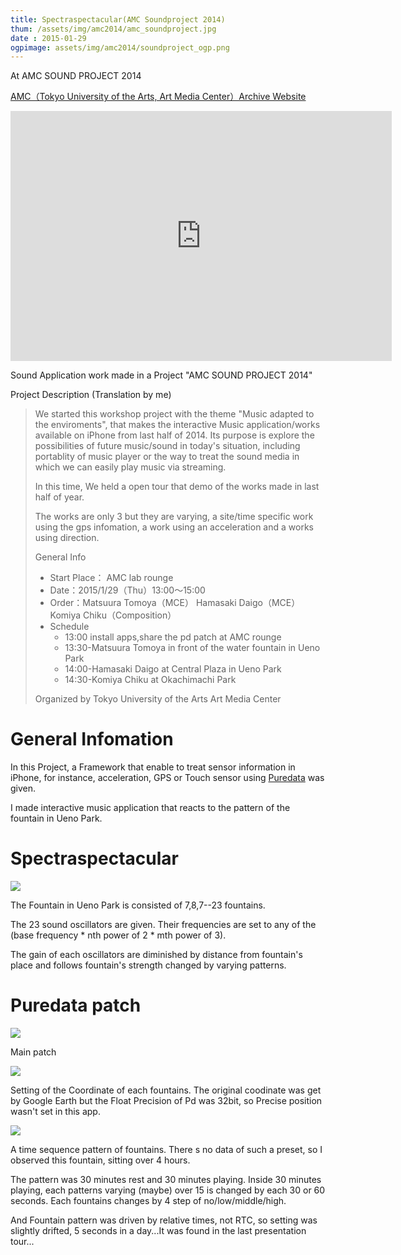 ```yaml
---
title: Spectraspectacular(AMC Soundproject 2014)
thum: /assets/img/amc2014/amc_soundproject.jpg
date : 2015-01-29
ogpimage: assets/img/amc2014/soundproject_ogp.png
---
```


At AMC SOUND PROJECT 2014

[AMC（Tokyo University of the Arts, Art Media Center）Archive Website](http://geidaiamc.tumblr.com/post/114569954667/amc-sound-project-2014-%E6%88%90%E6%9E%9C%E7%99%BA%E8%A1%A8-%E4%B8%8A%E9%87%8E%E5%85%AC%E5%9C%92%E4%BD%9C%E5%93%81%E5%B7%A1%E3%82%8A-%E6%8B%85%E5%BD%93%E8%AC%9B%E5%B8%AB%E5%8F%A4%E6%BE%A4-%E9%BE%8D)

<iframe width="610" height="400" src="https://www.youtube.com/embed/ea4RPf-Qzak" frameborder="0" allowfullscreen></iframe>


Sound Application work made in a Project "AMC SOUND PROJECT 2014"

Project Description (Translation by me)

> We started this workshop project with the theme "Music adapted to the enviroments", that makes the interactive Music application/works available on iPhone from last half of 2014. Its purpose is explore the possibilities of future music/sound in today's situation, including portablity of music player or the way to treat the sound media in which we can easily play music via streaming.
>
> In this time, We held a open tour that demo of the works made in last half of year.
>
> The works are only 3 but they are varying, a site/time specific work using the gps infomation, a work using an acceleration and a works using direction.
>
>  General Info
>  
>  - Start Place： AMC lab rounge
>  - Date：2015/1/29（Thu）13:00〜15:00
>  - Order：Matsuura Tomoya（MCE） Hamasaki Daigo（MCE） Komiya Chiku（Composition）
>  - Schedule
>     + 13:00 install apps,share the pd patch at AMC rounge
>     + 13:30-Matsuura Tomoya in front of the water fountain in Ueno Park
>     + 14:00-Hamasaki Daigo at Central Plaza in Ueno Park
>     + 14:30-Komiya Chiku at Okachimachi Park
>   
>  Organized by Tokyo University of the Arts Art Media Center


# General Infomation

In this Project, a Framework that enable to treat sensor information in iPhone, for instance, acceleration, GPS or Touch sensor using [Puredata](puredata.info) was given.

I made interactive music application that reacts to the pattern of the fountain in Ueno Park.

# Spectraspectacular

![](/assets/img/amc2014/spectraspectacular.png)

The Fountain in Ueno Park is consisted of 7,8,7--23 fountains.

The 23 sound oscillators are given. Their frequencies are set to any of the (base frequency * nth power of 2 * mth power of 3).

The gain of each oscillators are diminished by distance from fountain's place and follows fountain's strength changed by varying patterns.

# Puredata patch

![](/assets/img/amc2014/pd1.png)

Main patch

![](/assets/img/amc2014/pd2.png)

Setting of the Coordinate of each fountains.
The original coodinate was get by Google Earth but the Float Precision of Pd was 32bit, so Precise position wasn't set in this app.

![](/assets/img/amc2014/pd3.png)

A time sequence pattern of fountains. There s no data of such a preset, so I observed this fountain, sitting over 4 hours.

The pattern was 30 minutes rest and 30 minutes playing.
Inside 30 minutes playing, each patterns varying (maybe) over 15 is changed by each 30 or 60 seconds.
Each fountains changes by 4 step of no/low/middle/high.

And Fountain pattern was driven by relative times, not RTC, so setting was slightly drifted, 5 seconds in a day...It was found in the last presentation tour...
